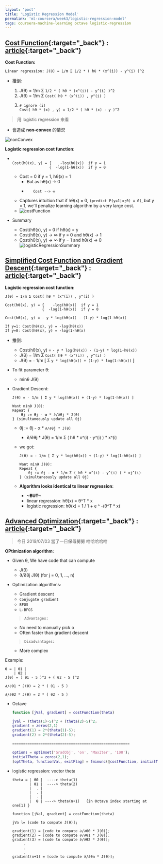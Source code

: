 ```yaml
---
layout: 'post'
title: 'Logistic Regression Model'
permalink: 'ml-coursera/week3/logistic-regression-model'
tags: coursera-machine-learning octave logistic-regression
---
```


## [Cost Function](https://www.coursera.org/learn/machine-learning/lecture/1XG8G/cost-function){:target="_back"} : [article](https://www.coursera.org/learn/machine-learning/supplement/bgEt4/cost-function){:target="_back"}

__Cost Function:__

~~~
Linear regression: J(θ) = 1/m Σ 1/2 * ( hθ * (x^(i)) - y^(i) )^2
~~~

- 推倒:

    1. J(θ) = 1/m Σ `1/2 * ( hθ * (x^(i)) - y^(i) )^2`
    2. J(θ) = 1/m Σ `Cost( hθ * (x^(i)) , y^(i) )`
    3.  ~~~
        # ignore (i)
        Cost( hθ * (x) , y) = 1/2 * ( hθ * (x) - y )^2
        ~~~

> 用 logistic regression 來看

- 會造成 __non-convex__ 的情況

![nonConvex][non-convex]


__Logistic regression cost function:__

- ~~~ 
                   
  Cost(hθ(x), y) = {    -log(hθ(x))  if y = 1
                   {  -log(1-hθ(x))  if y = 0
  ~~~ 

  - Cost = 0 if y = 1, hθ(x) = 1
     * But as hθ(x) -> 0
     *        Cost --> ∞
  - Captures intuition that if hθ(x) = 0,
    `(predict P(y=1|x;θ) = 0)`, but y = 1, we'll penalize learning algorithm by a very large cost.
  - ![costFunction][cost-function]

- Summary
   * Cost(hθ(x), y) = 0 if hθ(x) = y
   * Cost(hθ(x), y) -> ∞ if y = 0 and  hθ(x) -> 1
   * Cost(hθ(x), y) -> ∞ if y = 1 and  hθ(x) -> 0
![logisticRegressionSummary][summary]


##  [Simplified Cost Function and Gradient Descent](https://www.coursera.org/learn/machine-learning/lecture/MtEaZ/simplified-cost-function-and-gradient-descent){:target="_back"} : [article](https://www.coursera.org/learn/machine-learning/supplement/0hpMl/simplified-cost-function-and-gradient-descent){:target="_back"}

__Logistic regression cost function:__

~~~
J(θ) = 1/m Σ Cost( hθ * (x^(i)) , y^(i) )

Cost(hθ(x), y) = {    -log(hθ(x))  if y = 1
                 {  -log(1-hθ(x))  if y = 0

Cost(hθ(x), y) = - y * log(hθ(x)) - (1-y) * log(1-hθ(x))

If y=1: Cost(hθ(x), y) = -log(hθ(x))
If y=0: Cost(hθ(x), y) = -log(1-hθ(x)
~~~
- 推倒:
   - Cost(hθ(x), y) = `- y * log(hθ(x)) - (1-y) * log(1-hθ(x))`
   - J(θ) = 1/m Σ `Cost( hθ * (x^(i)) , y^(i) )`
   - J(θ) = `-` 1/m [ Σ `y * log(hθ(x)) + (1-y) * log(1-hθ(x))` ]

- To fit parameter θ:
    - minθ J(θ)

- Gradient Descent:
   ~~~
   J(θ) = - 1/m [ Σ y * log(hθ(x)) + (1-y) * log(1-hθ(x)) ]

   Want minθ J(θ):
   Repeat {
       θj := θj - α * ∂/∂θj * J(θ)
   } (simultaneously update all θj)
   ~~~
   
   -  θj := θj - α * `∂/∂θj * J(θ)`
      - ∂/∂θj * J(θ) = 1/m Σ ( hθ * x^(i) - y^(i) ) * x^(i)

   - we got:  
   
      ~~~
      J(θ) = - 1/m [ Σ y * log(hθ(x)) + (1-y) * log(1-hθ(x)) ]
   
      Want minθ J(θ):
      Repeat {
          θj := θj - α * 1/m Σ ( hθ * x^(i) - y^(i) ) * xj^(i)
      } (simultaneously update all θj)
      ~~~
    
    - __Algorithm looks identical to linear regression:__
       * **~~~BUT~~~**
       * linear regression: hθ(x) = θ^T * x
       * logistic regression: hθ(x) = 1 / 1 + e ^ -(θ^T * x)


## [Advanced Optimization](https://www.coursera.org/learn/machine-learning/lecture/licwf/advanced-optimization){:target="_back"} : [article](https://www.coursera.org/learn/machine-learning/supplement/cmjIc/advanced-optimization){:target="_back"}

> 今日 2019/07/03 當了一日保母舅舅 哈哈哈哈哈 

__OPtimization algorithm:__
- Given θ, We have code that can compute 
  * J(θ)
  * ∂/∂θj J(θ) (for j = 0, 1, ..., n)

- Optimization algorithms:
  * Gradient descent 
  * `Conjugate gradient`
  * `BFGS`
  * `L-BFGS`

  > `Advantages:` 
   - No need to manually pick α
   - Often faster than gradient descent

  > `Disadvantages:`
   - More complex

Example:
~~~
θ = | θ1 |
    | θ2 |
J(θ) = ( θ1 - 5 )^2 + ( θ2 - 5 )^2

∂/∂θ1 * J(θ) = 2 * ( θ1 - 5 )

∂/∂θ2 * J(θ) = 2 * ( θ2 - 5 )
~~~
- Octave

   ~~~m
   function [jVal, gradient] = costFunction(theta)
   
   jVal = (theta(1)-5)^2 + (theta(2)-5)^2;
   gradient = zeros(2,1)
   gradient(1) = 2*(theta(1)-5);
   gradient(2) = 2*(theta(2)-5);
   
   ======================================================

   options = optimset('GradObj', 'on', 'MaxIter', '100');
   initialTheta = zeros(2,1);
   [optTheta, functionVal, exitFlag] = fminunc(@costFunction, initialTheta, options);

   ~~~

- logistic regression: vector theta
   ~~~
   theta = | θ0 |  ----> theta(1)
           | θ1 |  ----> theta(2)  
           |  . |
           |  . |
           |  . |
           |  θ | ----> theta(n+1)   {in Octave index starting at one[1] }
   
   function [jVal, gradient] = costFunction(theta)

   jVa l= [code to compute J(θ)];

   gradient(1) = [code to compute ∂/∂θ0 * J(θ)];
   gradient(2) = [code to compute ∂/∂θ1 * J(θ)];
   gradient(3) = [code to compute ∂/∂θ2 * J(θ)];
        .
        .
        .
   gradient(n+1) = [code to compute ∂/∂θn * J(θ)];
   ~~~  


[non-convex]: https://i.imgur.com/wAxUdLJ.jpg?1
[cost-function]: https://i.imgur.com/70XZTK1.jpg
[summary]: https://i.imgur.com/mpDgpIm.jpg
